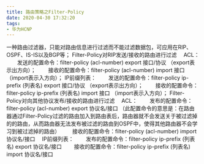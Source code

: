 ```yaml
---
title: 路由策略之Filter-Policy
date: 2020-04-30 17:32:20
tags:
- 华为HCNP
---
```

一种路由过滤器，只能对路由信息进行过滤而不能过滤数据包，可应用在RIP、OSPF、IS-IS以及BGP等；
Filter-Policy对RIP发送/接收的路由进行过滤
&#8195;ACL：
&#8195;&#8195;发送的配置命令：filter-policy (acl-number) export 接口/协议 （export表示出方向）；
&#8195;&#8195;接收的配置命令：filter-policy (acl-number) import 接口 （import表示入方向）；
IP前缀列表：
&#8195;&#8195;发送的配置命令：filter-policy ip-prefix (列表名) export 接口/协议 （export表示出方向）；
&#8195;&#8195;接收的配置命令：filter-policy ip-prefix (列表名) import 接口 （import表示入方向）；<!--more-->
Filter-Policy对向其他协议发布/接收的路由进行过滤
&#8195;ACL：
&#8195;&#8195;发布的配置命令：filter-policy (acl-number) export 协议名/接口
（此配置命令的意思是：在路由器通过Filter-Policy过滤的路由加入到路由表后，路由器就不会发送关于被过滤掉的的路由，从而路由器无法发布被过滤的路由到OSPF中，使得其他路由器不会学习到被过滤掉的路由）
&#8195;&#8195;接收的配置命令：filter-policy (acl-number) import 协议名/接口
&#8195;IP前缀列表：
&#8195;&#8195;发布的配置命令：filter-policy ip-prefix (列表名) export 协议名/接口
&#8195;&#8195;接收的配置命令：filter-policy ip-prefix (列表名) import 协议名/接口